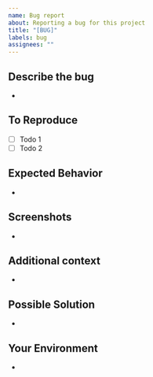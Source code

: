 ```yaml
---
name: Bug report
about: Reporting a bug for this project
title: "[BUG]"
labels: bug
assignees: ""
---
```


## Describe the bug

-

## To Reproduce

- [ ] Todo 1
- [ ] Todo 2

## Expected Behavior

-

## Screenshots

-

## Additional context

-

## Possible Solution

-

## Your Environment

-
